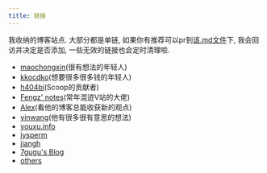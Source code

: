 ```yaml
---
title: 链接
---
```

我收纳的博客站点. 大部分都是单链, 如果你有推荐可以pr到[该.md文件](https://github.com/thesomeexp/source/blob/master/links/index.md)下, 我会回访并决定是否添加, 一些无效的链接也会定时清理啦.
- [maochongxin](http://maochong.xin/)(很有想法的年轻人)
- [kkocdko](https://kkocdko.site)(想要很多很多钱的年轻人)
- [h404bi](https://www.h404bi.com)(Scoop的贡献者)
- [Fengz' notes](https://sync.sh/)(常年混迹V站的大佬)
- [Alex](https://vincent1q84.github.io)(看他的博客总能收获新的观点)
- [yinwang](http://www.yinwang.org/)(他有很多很有意思的想法)
- [youxu.info](https://blog.youxu.info/)
- [jysperm](https://jysperm.me/)
- [jiangh](https://1byte.io/)
- [7gugu's Blog](https://www.7gugu.com/)
- [others](/others/)
